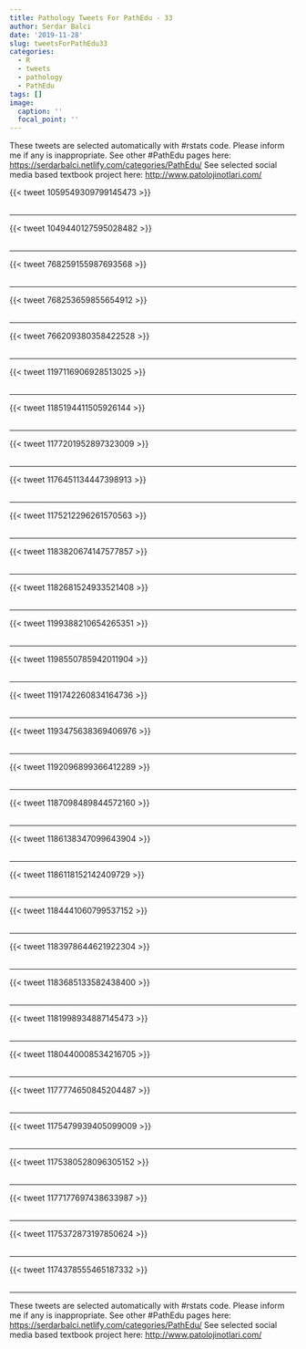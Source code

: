```yaml
---
title: Pathology Tweets For PathEdu - 33
author: Serdar Balci
date: '2019-11-28'
slug: tweetsForPathEdu33
categories:
  - R
  - tweets
  - pathology
  - PathEdu
tags: []
image:
  caption: ''
  focal_point: ''
---
```



These tweets are selected automatically with #rstats code. Please inform me if any is inappropriate.
See other #PathEdu pages here: https://serdarbalci.netlify.com/categories/PathEdu/ 
See selected social media based textbook project here: http://www.patolojinotlari.com/

{{< tweet 1059549309799145473 >}}
<br>
<br>
<hr>
{{< tweet 1049440127595028482 >}}
<br>
<br>
<hr>
{{< tweet 768259155987693568 >}}
<br>
<br>
<hr>
{{< tweet 768253659855654912 >}}
<br>
<br>
<hr>
{{< tweet 766209380358422528 >}}
<br>
<br>
<hr>
{{< tweet 1197116906928513025 >}}
<br>
<br>
<hr>
{{< tweet 1185194411505926144 >}}
<br>
<br>
<hr>
{{< tweet 1177201952897323009 >}}
<br>
<br>
<hr>
{{< tweet 1176451134447398913 >}}
<br>
<br>
<hr>
{{< tweet 1175212296261570563 >}}
<br>
<br>
<hr>
{{< tweet 1183820674147577857 >}}
<br>
<br>
<hr>
{{< tweet 1182681524933521408 >}}
<br>
<br>
<hr>
{{< tweet 1199388210654265351 >}}
<br>
<br>
<hr>
{{< tweet 1198550785942011904 >}}
<br>
<br>
<hr>
{{< tweet 1191742260834164736 >}}
<br>
<br>
<hr>
{{< tweet 1193475638369406976 >}}
<br>
<br>
<hr>
{{< tweet 1192096899366412289 >}}
<br>
<br>
<hr>
{{< tweet 1187098489844572160 >}}
<br>
<br>
<hr>
{{< tweet 1186138347099643904 >}}
<br>
<br>
<hr>
{{< tweet 1186118152142409729 >}}
<br>
<br>
<hr>
{{< tweet 1184441060799537152 >}}
<br>
<br>
<hr>
{{< tweet 1183978644621922304 >}}
<br>
<br>
<hr>
{{< tweet 1183685133582438400 >}}
<br>
<br>
<hr>
{{< tweet 1181998934887145473 >}}
<br>
<br>
<hr>
{{< tweet 1180440008534216705 >}}
<br>
<br>
<hr>
{{< tweet 1177774650845204487 >}}
<br>
<br>
<hr>
{{< tweet 1175479939405099009 >}}
<br>
<br>
<hr>
{{< tweet 1175380528096305152 >}}
<br>
<br>
<hr>
{{< tweet 1177177697438633987 >}}
<br>
<br>
<hr>
{{< tweet 1175372873197850624 >}}
<br>
<br>
<hr>
{{< tweet 1174378555465187332 >}}
<br>
<br>
<hr>


These tweets are selected automatically with #rstats code. Please inform me if any is inappropriate.
See other #PathEdu pages here: https://serdarbalci.netlify.com/categories/PathEdu/ 
See selected social media based textbook project here: http://www.patolojinotlari.com/
